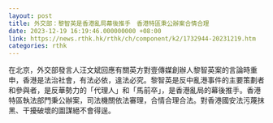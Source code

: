 ```yaml
---
layout: post
title: 外交部：黎智英是香港亂局幕後推手　香港特區秉公辦案合情合理
date: 2023-12-19 16:19:46.000000000 +08:00
link: https://news.rthk.hk/rthk/ch/component/k2/1732944-20231219.htm
categories: rthk
---
```


在北京，外交部發言人汪文斌回應有關英方對壹傳媒創辦人黎智英案的言論時重申，香港是法治社會，有法必依，違法必究。黎智英是反中亂港事件的主要策劃者和參與者，是反華勢力的「代理人」和「馬前卒」，是香港亂局的幕後推手。香港特區執法部門秉公辦案，司法機關依法審理，合情合理合法。對香港國安法污蔑抹黑、干擾破壞的圖謀絕不會得逞。
